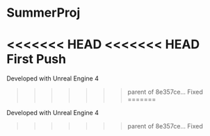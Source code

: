 # SummerProj
<<<<<<< HEAD
<<<<<<< HEAD
First Push
=======

Developed with Unreal Engine 4
>>>>>>> parent of 8e357ce... Fixed
=======

Developed with Unreal Engine 4
>>>>>>> parent of 8e357ce... Fixed
